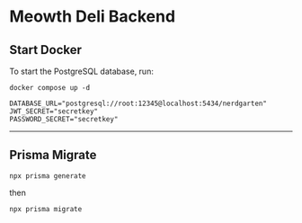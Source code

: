 # Meowth Deli Backend

## Start Docker

To start the PostgreSQL database, run:

```
docker compose up -d
```

```
DATABASE_URL="postgresql://root:12345@localhost:5434/nerdgarten"
JWT_SECRET="secretkey"
PASSWORD_SECRET="secretkey"
```

---

## Prisma Migrate

```
npx prisma generate
```

then

```
npx prisma migrate
```

